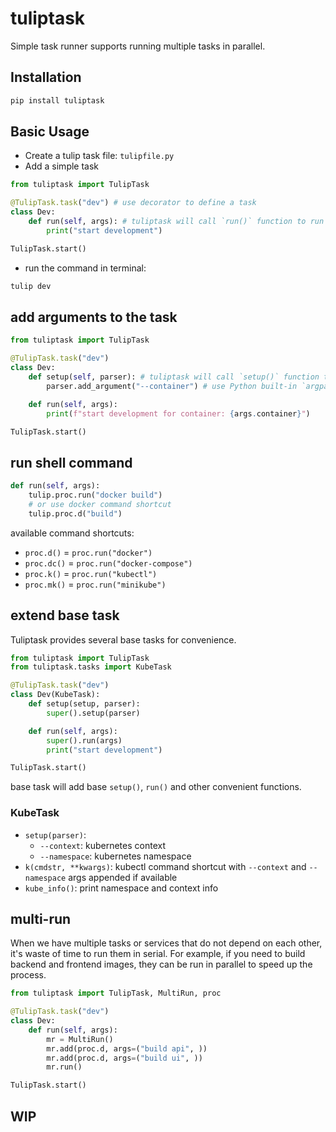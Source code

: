 # tuliptask
Simple task runner supports running multiple tasks in parallel.

## Installation
```sh
pip install tuliptask
```

## Basic Usage
- Create a tulip task file: `tulipfile.py`
- Add a simple task
```python
from tuliptask import TulipTask

@TulipTask.task("dev") # use decorator to define a task
class Dev:
    def run(self, args): # tuliptask will call `run()` function to run the task.
        print("start development")

TulipTask.start()
```
- run the command in terminal:
```sh
tulip dev
```

## add arguments to the task
```python
from tuliptask import TulipTask

@TulipTask.task("dev")
class Dev:
    def setup(self, parser): # tuliptask will call `setup()` function to add arguments.
        parser.add_argument("--container") # use Python built-in `argparse` to add arguments

    def run(self, args):
        print(f"start development for container: {args.container}")

TulipTask.start()
```

## run shell command
```python
def run(self, args):
    tulip.proc.run("docker build")
    # or use docker command shortcut
    tulip.proc.d("build")
```
available command shortcuts:
- `proc.d()` = `proc.run("docker")`
- `proc.dc()` = `proc.run("docker-compose")`
- `proc.k()` = `proc.run("kubectl")`
- `proc.mk()` = `proc.run("minikube")`

## extend base task
Tuliptask provides several base tasks for convenience.

```python
from tuliptask import TulipTask
from tuliptask.tasks import KubeTask

@TulipTask.task("dev")
class Dev(KubeTask):
    def setup(setup, parser):
        super().setup(parser)

    def run(self, args):
        super().run(args)
        print("start development")

TulipTask.start()
```
base task will add base `setup()`, `run()` and other convenient functions.

### KubeTask
- `setup(parser)`:
  - `--context`: kubernetes context
  - `--namespace`: kubernetes namespace
- `k(cmdstr, **kwargs)`: kubectl command shortcut with `--context` and `--namespace` args appended if available
- `kube_info()`: print namespace and context info

## multi-run
When we have multiple tasks or services that do not depend on each other, it's waste of time to run them in serial. For example, if you need to build backend and frontend images, they can be run in parallel to speed up the process.
```python
from tuliptask import TulipTask, MultiRun, proc

@TulipTask.task("dev")
class Dev:
    def run(self, args):
        mr = MultiRun()
        mr.add(proc.d, args=("build api", ))
        mr.add(proc.d, args=("build ui", ))
        mr.run()

TulipTask.start()
```

## WIP